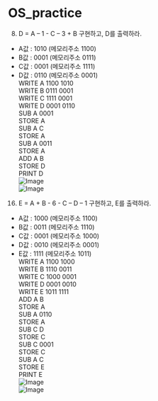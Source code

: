 # OS_practice
8. D = A – 1 - C – 3 + B 구현하고, D를 출력하라.<br>
 * A값 : 1010 (메모리주소 1100)<br>
 * B값 : 0001 (메모리주소 0111)<br>
 * C값 : 0001 (메모리주소 1111)<br>
 * D값 : 0110 (메모리주소 0001)<br>
WRITE A 1100 1010<br>
WRITE B 0111 0001<br>
WRITE C 1111 0001<br>
WRITE D 0001 0110<br>
SUB A 0001<br>
STORE A<br>
SUB A C<br>
STORE A<br>
SUB A 0011<br>
STORE A<br>
ADD A B<br>
STORE D<br>
PRINT D<br>
![Image](https://github.com/user-attachments/assets/7ed93f29-3740-4452-a78a-d67be9758ddc)<br>
![Image](https://github.com/user-attachments/assets/fb95480e-981c-4720-b700-b492d8337ef8)<br>


16. E = A + B - 6 - C – D – 1 구현하고, E를 출력하라.<br>
 * A값 : 1000 (메모리주소 1100)<br>
 * B값 : 0011 (메모리주소 1110)<br>
 * C값 : 0001 (메모리주소 1000)<br>
 * D값 : 0010 (메모리주소 0001)<br>
 * E값 : 1111 (메모리주소 1011)<br>
WRITE A 1100 1000<br>
WRITE B 1110 0011<br>
WRITE C 1000 0001<br>
WRITE D 0001 0010<br>
WRITE E 1011 1111<br>
ADD A B<br>
STORE A<br>
SUB A 0110<br>
STORE A<br>
SUB C D<br>
STORE C<br>
SUB C 0001<br>
STORE C<br>
SUB A C<br>
STORE E<br>
PRINT E<br>
![Image](https://github.com/user-attachments/assets/ba09a5eb-6a4e-4136-912d-1b7e51f074e3)<br>
![Image](https://github.com/user-attachments/assets/26a42518-db35-4229-9e9c-ee130f9bb808)
